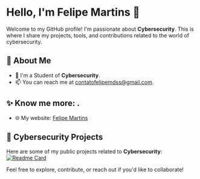 # Hello, I'm Felipe Martins 👋

Welcome to my GitHub profile! I'm passionate about **Cybersecurity**. This is where I share my projects, tools, and contributions related to the world of cybersecurity.


## 🚀 About Me

- 🔐 I'm a Student of **Cybersecurity**.
- 📫 You can reach me at [contatofelipemdss@gmail.com](mailto:contatofelipemdss@gmail.com).



## ✨ Know me more: .  
- 🌐 My website: [Felipe Martins](https://)  



## 🔐 Cybersecurity Projects

Here are some of my public projects related to **Cybersecurity**:
[![Readme Card](https://github-readme-stats.vercel.app/api/pin/?username=Felipe-MDSS&repo=Felipe-MDSS&theme=dark)](https://github.com/Felipe-MDSS/Felipe-MDSS)

Feel free to explore, contribute, or reach out if you'd like to collaborate!
